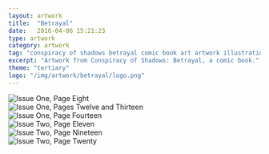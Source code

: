 ```yaml
---
layout: artwork
title:  "Betrayal"
date:   2016-04-06 15:21:23
type: artwork
category: artwork
tag: "conspiracy of shadows betrayal comic book art artwork illustration"
excerpt: "Artwork from Conspiracy of Shadows: Betrayal, a comic book."
theme: "tertiary"
logo: "/img/artwork/betrayal/logo.png"
---
```

<div class="image-container">
	<div class="wrapper">
		<section class="artwork">
			<img src="/img/artwork/betrayal/i01-p08.png" alt="Issue One, Page Eight"/>		
		</section>
		<section class="artwork">
			<img src="/img/artwork/betrayal/i01-p12-13.png" alt="Issue One, Pages Twelve and Thirteen"/>		
		</section>
		<section class="artwork">
			<img src="/img/artwork/betrayal/i01-p14.png" alt="Issue One, Page Fourteen"/>		
		</section>
		<section class="artwork">
			<img src="/img/artwork/betrayal/i02-p11.png" alt="Issue Two, Page Eleven"/>		
		</section>
		<section class="artwork">
			<img src="/img/artwork/betrayal/i02-p19.png" alt="Issue Two, Page Nineteen"/>		
		</section>
		<section class="artwork">
			<img src="/img/artwork/betrayal/i02-p20.png" alt="Issue Two, Page Twenty"/>		
		</section>
	</div>
</div>